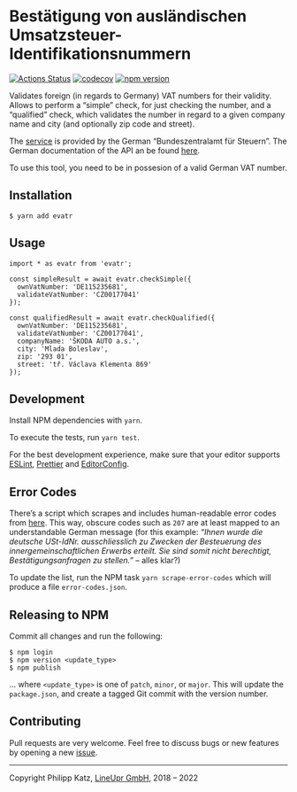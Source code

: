 # Bestätigung von ausländischen Umsatzsteuer-Identifikationsnummern

[![Actions Status](https://github.com/qqilihq/evatr/workflows/CI/badge.svg)](https://github.com/qqilihq/evatr/actions)
[![codecov](https://codecov.io/gh/qqilihq/evatr/branch/master/graph/badge.svg)](https://codecov.io/gh/qqilihq/evatr)
[![npm version](https://badge.fury.io/js/evatr.svg)](https://badge.fury.io/js/evatr)

Validates foreign (in regards to Germany) VAT numbers for their validity. Allows to perform a “simple” check, for just checking the number, and a “qualified” check, which validates the number in regard to a given company name and city (and optionally zip code and street).

The [service](https://evatr.bff-online.de/eVatR/index_html) is provided by the German “Bundeszentralamt für Steuern”. The German documentation of the API an be found [here](https://evatr.bff-online.de/eVatR/xmlrpc/).

To use this tool, you need to be in possesion of a valid German VAT number.

## Installation

```
$ yarn add evatr
```

## Usage

```
import * as evatr from 'evatr';

const simpleResult = await evatr.checkSimple({
  ownVatNumber: 'DE115235681',
  validateVatNumber: 'CZ00177041'
});

const qualifiedResult = await evatr.checkQualified({
  ownVatNumber: 'DE115235681',
  validateVatNumber: 'CZ00177041',
  companyName: 'ŠKODA AUTO a.s.',
  city: 'Mlada Boleslav',
  zip: '293 01',
  street: 'tř. Václava Klementa 869'
});
```

## Development

Install NPM dependencies with `yarn`.

To execute the tests, run `yarn test`.

For the best development experience, make sure that your editor supports [ESLint](https://github.com/Microsoft/vscode-eslint), [Prettier](https://marketplace.visualstudio.com/items?itemName=esbenp.prettier-vscode) and [EditorConfig](http://editorconfig.org).

## Error Codes

There’s a script which scrapes and includes human-readable error codes from [here](https://evatr.bff-online.de/eVatR/xmlrpc/codes). This way, obscure codes such as `207` are at least mapped to an understandable German message (for this example: *“Ihnen wurde die deutsche USt-IdNr. ausschliesslich zu Zwecken der Besteuerung des innergemeinschaftlichen Erwerbs erteilt. Sie sind somit nicht berechtigt, Bestätigungsanfragen zu stellen.”* – alles klar?)

To update the list, run the NPM task `yarn scrape-error-codes` which will produce a file `error-codes.json`.

## Releasing to NPM

Commit all changes and run the following:

```
$ npm login
$ npm version <update_type>
$ npm publish
```

… where `<update_type>` is one of `patch`, `minor`, or `major`. This will update the `package.json`, and create a tagged Git commit with the version number.

## Contributing

Pull requests are very welcome. Feel free to discuss bugs or new features by opening a new [issue](https://github.com/qqilihq/evatr/issues).


- - -

Copyright Philipp Katz, [LineUpr GmbH](http://lineupr.com), 2018 – 2022
